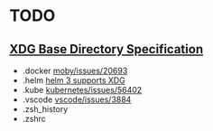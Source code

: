 # TODO

## [XDG Base Directory Specification](https://standards.freedesktop.org/basedir-spec/basedir-spec-latest.html)

* .docker [moby/issues/20693](https://github.com/moby/moby/issues/20693)
* .helm [helm 3 supports XDG](https://github.com/helm/helm/pull/5443)
* .kube [kubernetes/issues/56402](https://github.com/kubernetes/kubernetes/issues/56402)
* .vscode [vscode/issues/3884](https://github.com/microsoft/vscode/issues/3884)
* .zsh_history
* .zshrc
